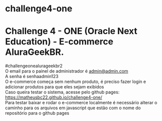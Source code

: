 # challenge4-one
# Challenge 4 - ONE (Oracle Next Education) - E-commerce AluraGeekBR.
#challengeonealurageekbr2<br>
O email para o painel de administrador é admin@admin.com<br>
A senha é senhaadmin123<br>
O e-commerce começa sem nenhum produto, é preciso fazer login e adicionar produtos para que eles sejam exibidos<br>
Caso queira testar o sistema, acesse pelo github pages: https://matheusbc22.github.io/challenge4-one/<br>
Para testar baixar e rodar o e-commerce localmente é necessário alterar o caminho para os arquivos em javascript que estão com o nome do repositório para o github pages
